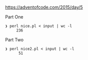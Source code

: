 https://adventofcode.com/2015/day/5

Part One

```
❯ perl nice.pl < input | wc -l
     236
```

Part Two

```
❯ perl nice2.pl < input | wc -l
      51
```
